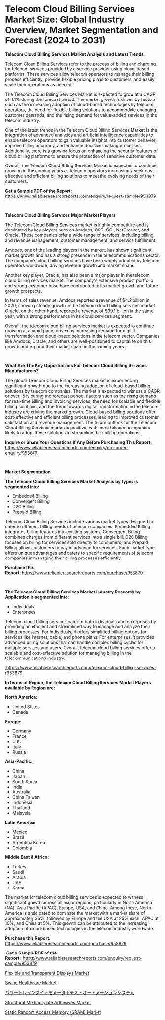 <p><h1>Telecom Cloud Billing Services Market Size: Global Industry Overview, Market Segmentation and Forecast (2024 to 2031)</h1></p><p><strong>Telecom Cloud Billing Services Market Analysis and Latest Trends</strong></p>
<p><p>Telecom Cloud Billing Services refer to the process of billing and charging for telecom services provided by a service provider using cloud-based platforms. These services allow telecom operators to manage their billing process efficiently, provide flexible pricing plans to customers, and easily scale their operations as needed.</p><p>The Telecom Cloud Billing Services Market is expected to grow at a CAGR of 4.1% during the forecast period. The market growth is driven by factors such as the increasing adoption of cloud-based technologies by telecom operators, the need for flexible billing solutions to accommodate changing customer demands, and the rising demand for value-added services in the telecom industry.</p><p>One of the latest trends in the Telecom Cloud Billing Services Market is the integration of advanced analytics and artificial intelligence capabilities to enable telecom operators to gain valuable insights into customer behavior, improve billing accuracy, and enhance decision-making processes. Additionally, there is a growing focus on enhancing the security features of cloud billing platforms to ensure the protection of sensitive customer data.</p><p>Overall, the Telecom Cloud Billing Services Market is expected to continue growing in the coming years as telecom operators increasingly seek cost-effective and efficient billing solutions to meet the evolving needs of their customers.</p></p>
<p><strong>Get a Sample PDF of the Report:&nbsp;</strong> <a href="https://www.reliableresearchreports.com/enquiry/request-sample/953879">https://www.reliableresearchreports.com/enquiry/request-sample/953879</a></p>
<p>&nbsp;</p>
<p><strong>Telecom Cloud Billing Services Major Market Players</strong></p>
<p><p>The Telecom Cloud Billing Services market is highly competitive and is dominated by key players such as Amdocs, CSC, CGI, NetCracker, and Oracle. These companies offer a wide range of services, including billing and revenue management, customer management, and service fulfillment.</p><p>Amdocs, one of the leading players in the market, has shown significant market growth and has a strong presence in the telecommunications sector. The company's cloud billing services have been widely adopted by telecom operators worldwide, driving revenue growth and market share.</p><p>Another key player, Oracle, has also been a major player in the telecom cloud billing services market. The company's extensive product portfolio and strong customer base have contributed to its market growth and future growth prospects.</p><p>In terms of sales revenue, Amdocs reported a revenue of $4.2 billion in 2020, showing steady growth in the telecom cloud billing services market. Oracle, on the other hand, reported a revenue of $39.1 billion in the same year, with a strong performance in its cloud services segment.</p><p>Overall, the telecom cloud billing services market is expected to continue growing at a rapid pace, driven by increasing demand for digital transformation and cloud-based solutions in the telecom sector. Companies like Amdocs, Oracle, and others are well-positioned to capitalize on this growth and expand their market share in the coming years.</p></p>
<p>&nbsp;</p>
<p><strong>What Are The Key Opportunities For Telecom Cloud Billing Services Manufacturers?</strong></p>
<p><p>The global Telecom Cloud Billing Services market is experiencing significant growth due to the increasing adoption of cloud-based billing solutions by telecom companies. The market is expected to witness a CAGR of over 15% during the forecast period. Factors such as the rising demand for real-time billing and invoicing services, the need for scalable and flexible billing solutions, and the trend towards digital transformation in the telecom industry are driving the market growth. Cloud-based billing solutions offer cost-effective and efficient billing processes, leading to improved customer satisfaction and revenue management. The future outlook for the Telecom Cloud Billing Services market is positive, with more telecom companies likely to adopt these solutions to streamline their billing operations.</p></p>
<p><strong>Inquire or Share Your Questions If Any Before Purchasing This Report:</strong> <a href="https://www.reliableresearchreports.com/enquiry/pre-order-enquiry/953879">https://www.reliableresearchreports.com/enquiry/pre-order-enquiry/953879</a></p>
<p>&nbsp;</p>
<p><strong>Market Segmentation</strong></p>
<p><strong>The Telecom Cloud Billing Services Market Analysis by types is segmented into:</strong></p>
<p><ul><li>Embedded Billing</li><li>Convergent Billing</li><li>D2C Billing</li><li>Prepaid Billing</li></ul></p>
<p><p>Telecom Cloud Billing Services include various market types designed to cater to different billing needs of telecom companies. Embedded Billing integrates billing features into existing systems, Convergent Billing combines charges from different services into a single bill, D2C Billing focuses on billing for services sold directly to consumers, and Prepaid Billing allows customers to pay in advance for services. Each market type offers unique advantages and caters to specific requirements of telecom companies in managing their billing processes efficiently.</p></p>
<p><strong>Purchase this Report:&nbsp;</strong><a href="https://www.reliableresearchreports.com/purchase/953879">https://www.reliableresearchreports.com/purchase/953879</a></p>
<p>&nbsp;</p>
<p><strong>The Telecom Cloud Billing Services Market Industry Research by Application is segmented into:</strong></p>
<p><ul><li>Individuals</li><li>Enterprises</li></ul></p>
<p><p>Telecom cloud billing services cater to both individuals and enterprises by providing an efficient and streamlined way to manage and analyze their billing processes. For individuals, it offers simplified billing options for services like internet, cable, and phone plans. For enterprises, it provides advanced billing solutions that can handle complex billing cycles for multiple services and users. Overall, telecom cloud billing services offer a scalable and cost-effective solution for managing billing in the telecommunications industry.</p></p>
<p><a href="https://www.reliableresearchreports.com/telecom-cloud-billing-services-r953879">&nbsp;https://www.reliableresearchreports.com/telecom-cloud-billing-services-r953879</a></p>
<p><strong>In terms of Region, the Telecom Cloud Billing Services Market Players available by Region are:</strong></p>
<p>
    <p> <strong> North America: </strong>
        <ul>
            <li>United States</li>
            <li>Canada</li>
        </ul>
        </p> 
    <p> <strong> Europe: </strong>
        <ul>
            <li>Germany</li>
            <li>France</li>
            <li>U.K.</li>
            <li>Italy</li>
            <li>Russia</li>
        </ul>
        </p> 
    <p> <strong> Asia-Pacific: </strong>
        <ul>
            <li>China</li>
            <li>Japan</li>
            <li>South Korea</li>
            <li>India</li>
            <li>Australia</li>
            <li>China Taiwan</li>
            <li>Indonesia</li>
            <li>Thailand</li>
            <li>Malaysia</li>
        </ul>
        </p> 
    <p> <strong> Latin America: </strong>
        <ul>
            <li>Mexico</li>
            <li>Brazil</li>
            <li>Argentina Korea</li>
            <li>Colombia</li>
        </ul>
        </p> 
    <p> <strong> Middle East & Africa: </strong>
        <ul>
            <li>Turkey</li>
            <li>Saudi</li>
            <li>Arabia</li>
            <li>UAE</li>
            <li>Korea</li>
        </ul>
    </p>
    </p>
<p><p>The market for telecom cloud billing services is expected to witness significant growth across all major regions, particularly in North America (NA), Asia Pacific (APAC), Europe, USA, and China. Among these, North America is anticipated to dominate the market with a market share of approximately 35%, followed by Europe and the USA at 25% each, APAC at 10%, and China at 5%. This growth can be attributed to the increasing adoption of cloud-based technologies in the telecom industry worldwide.</p></p>
<p><strong>Purchase this Report: </strong><a href="https://www.reliableresearchreports.com/purchase/953879">https://www.reliableresearchreports.com/purchase/953879</a></p>
<p>&nbsp;<strong>Get a Sample PDF of the Report:&nbsp;&nbsp;</strong><a href="https://www.reliableresearchreports.com/enquiry/request-sample/953879">https://www.reliableresearchreports.com/enquiry/request-sample/953879</a></p>
<p><strong></strong></p>
<p><p><a href="https://www.linkedin.com/pulse/flexible-transparent-displays-market-trends-analysis-forecasted-bgyff">Flexible and Transparent Displays Market</a></p><p><a href="https://github.com/RoccoManning/Market-Research-Report-List-4/blob/main/swine-healthcare-market.md">Swine Healthcare Market</a></p><p><a href="https://github.com/oqxogxyvqe90775/Market-Research-Report-List-2/blob/main/434727356360.md">パワートレインダイナモメータ用テストオートメーションシステム</a></p><p><a href="https://issuu.com/reportprime-2/docs/structural-methacrylate-adhesives-market-size-2030">Structural Methacrylate Adhesives Market</a></p><p><a href="https://www.linkedin.com/pulse/static-random-access-memory-sram-market-comprehensive-assessment-aazef">Static Random Access Memory (SRAM) Market</a></p></p>